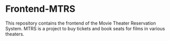 # Frontend-MTRS
This repository contains the frontend of the Movie Theater Reservation System. MTRS is a project to buy tickets and book seats for films in various theaters.
